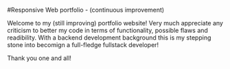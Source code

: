 #Responsive Web portfolio - (continuous improvement)

Welcome to my (still improving) portfolio website!
Very much appreciate any criticism to better my code in terms of functionality, possible flaws and readibility. 
With a backend development background this is my stepping stone into becomign a full-fledge fullstack developer! 


Thank you one and all!
